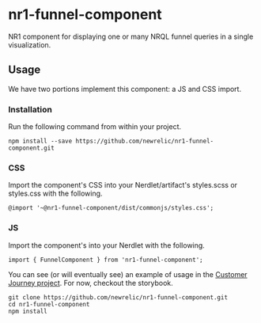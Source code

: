 # nr1-funnel-component

NR1 component for displaying one or many NRQL funnel queries in a single visualization.

## Usage

We have two portions implement this component: a JS and CSS import.

### Installation

Run the following command from within your project.

```
npm install --save https://github.com/newrelic/nr1-funnel-component.git
```

### CSS
Import the component's CSS into your Nerdlet/artifact's styles.scss or styles.css with the following.

```
@import '~@nr1-funnel-component/dist/commonjs/styles.css';
```

### JS
Import the component's into your Nerdlet with the following.

```
import { FunnelComponent } from 'nr1-funnel-component';
```

You can see (or will eventually see) an example of usage in the [Customer Journey project](https://github.com/newrelic/nr1-customer-journey). For now, checkout the storybook.

```
git clone https://github.com/newrelic/nr1-funnel-component.git
cd nr1-funnel-component
npm install
```
